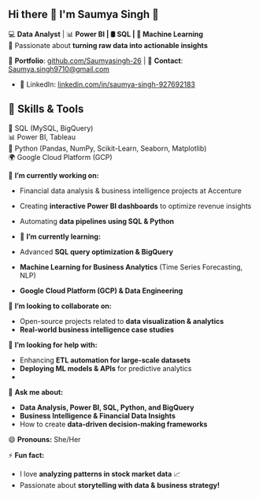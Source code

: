 ## Hi there 👋 I'm Saumya Singh 👋 

💻 **Data Analyst** | 📊 **Power BI | 🛢 SQL | 🧠 Machine Learning**  
🎯 Passionate about **turning raw data into actionable insights**  

🔗 **Portfolio**: [github.com/Saumyasingh-26](#) | 📧 **Contact**: Saumya.singh9710@gmail.com  

- 🔗 LinkedIn: [linkedin.com/in/saumya-singh-927692183](https://linkedin.com/in/saumya-singh-927692183)

## 🚀 Skills & Tools  
💾 SQL (MySQL, BigQuery)  
📊 Power BI, Tableau  
🐍 Python (Pandas, NumPy, Scikit-Learn, Seaborn, Matplotlib)  
🌍 Google Cloud Platform (GCP)  

🔭 **I’m currently working on:**  
- Financial data analysis & business intelligence projects at Accenture  
- Creating **interactive Power BI dashboards** to optimize revenue insights  
- Automating **data pipelines using SQL & Python**  

- 🌱 **I’m currently learning:**
- Advanced **SQL query optimization & BigQuery**  
- **Machine Learning for Business Analytics** (Time Series Forecasting, NLP)  
- **Google Cloud Platform (GCP) & Data Engineering**  

👯 **I’m looking to collaborate on:**  
- Open-source projects related to **data visualization & analytics**  
- **Real-world business intelligence case studies**  

🤔 **I’m looking for help with:**  
- Enhancing **ETL automation for large-scale datasets**  
- **Deploying ML models & APIs** for predictive analytics
- 
💬 **Ask me about:**  
- **Data Analysis, Power BI, SQL, Python, and BigQuery**  
- **Business Intelligence & Financial Data Insights**  
- How to create **data-driven decision-making frameworks**  


😄 **Pronouns:** She/Her  

⚡ **Fun fact:**  
- I love **analyzing patterns in stock market data** 📈  
- Passionate about **storytelling with data & business strategy!**  
